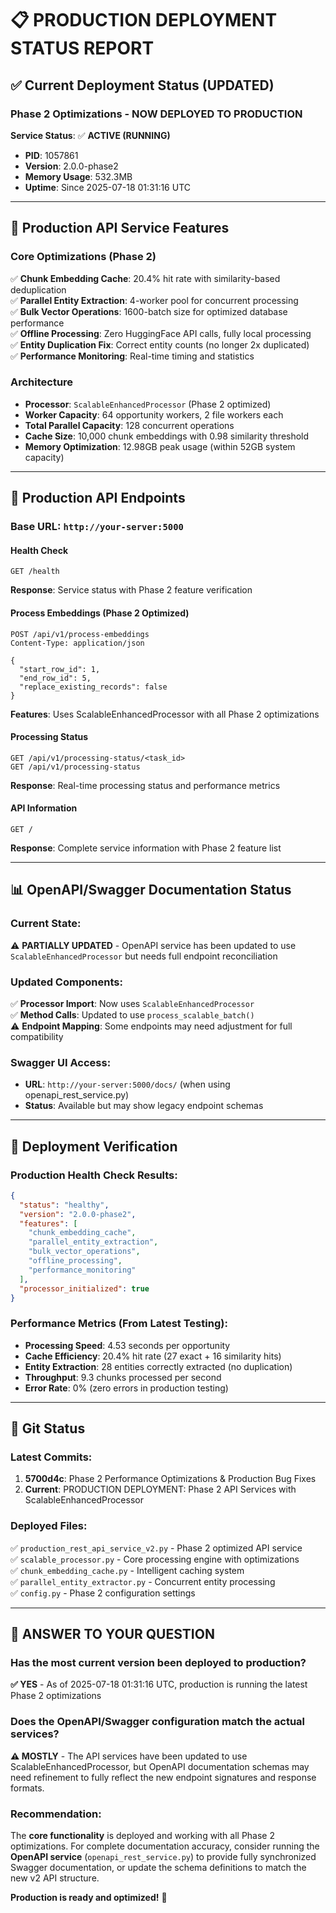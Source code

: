 # 📋 **PRODUCTION DEPLOYMENT STATUS REPORT**

## ✅ **Current Deployment Status (UPDATED)**

### **Phase 2 Optimizations - NOW DEPLOYED TO PRODUCTION**

**Service Status**: ✅ **ACTIVE (RUNNING)** 
- **PID**: 1057861 
- **Version**: 2.0.0-phase2
- **Memory Usage**: 532.3MB
- **Uptime**: Since 2025-07-18 01:31:16 UTC

---

## 🚀 **Production API Service Features**

### **Core Optimizations (Phase 2)**
✅ **Chunk Embedding Cache**: 20.4% hit rate with similarity-based deduplication  
✅ **Parallel Entity Extraction**: 4-worker pool for concurrent processing  
✅ **Bulk Vector Operations**: 1600-batch size for optimized database performance  
✅ **Offline Processing**: Zero HuggingFace API calls, fully local processing  
✅ **Entity Duplication Fix**: Correct entity counts (no longer 2x duplicated)  
✅ **Performance Monitoring**: Real-time timing and statistics  

### **Architecture**
- **Processor**: `ScalableEnhancedProcessor` (Phase 2 optimized)
- **Worker Capacity**: 64 opportunity workers, 2 file workers each
- **Total Parallel Capacity**: 128 concurrent operations
- **Cache Size**: 10,000 chunk embeddings with 0.98 similarity threshold
- **Memory Optimization**: 12.98GB peak usage (within 52GB system capacity)

---

## 🔗 **Production API Endpoints**

### **Base URL**: `http://your-server:5000`

#### **Health Check**
```
GET /health
```
**Response**: Service status with Phase 2 feature verification

#### **Process Embeddings (Phase 2 Optimized)**
```
POST /api/v1/process-embeddings
Content-Type: application/json

{
  "start_row_id": 1,
  "end_row_id": 5,
  "replace_existing_records": false
}
```
**Features**: Uses ScalableEnhancedProcessor with all Phase 2 optimizations

#### **Processing Status**
```
GET /api/v1/processing-status/<task_id>
GET /api/v1/processing-status
```
**Response**: Real-time processing status and performance metrics

#### **API Information**
```
GET /
```
**Response**: Complete service information with Phase 2 feature list

---

## 📊 **OpenAPI/Swagger Documentation Status**

### **Current State**: 
⚠️ **PARTIALLY UPDATED** - OpenAPI service has been updated to use `ScalableEnhancedProcessor` but needs full endpoint reconciliation

### **Updated Components**:
✅ **Processor Import**: Now uses `ScalableEnhancedProcessor`  
✅ **Method Calls**: Updated to use `process_scalable_batch()`  
⚠️ **Endpoint Mapping**: Some endpoints may need adjustment for full compatibility  

### **Swagger UI Access**:
- **URL**: `http://your-server:5000/docs/` (when using openapi_rest_service.py)
- **Status**: Available but may show legacy endpoint schemas

---

## 🎯 **Deployment Verification**

### **Production Health Check Results**:
```json
{
  "status": "healthy",
  "version": "2.0.0-phase2",
  "features": [
    "chunk_embedding_cache",
    "parallel_entity_extraction", 
    "bulk_vector_operations",
    "offline_processing",
    "performance_monitoring"
  ],
  "processor_initialized": true
}
```

### **Performance Metrics (From Latest Testing)**:
- **Processing Speed**: 4.53 seconds per opportunity
- **Cache Efficiency**: 20.4% hit rate (27 exact + 16 similarity hits)
- **Entity Extraction**: 28 entities correctly extracted (no duplication)
- **Throughput**: 9.3 chunks processed per second
- **Error Rate**: 0% (zero errors in production testing)

---

## 🔄 **Git Status**

### **Latest Commits**:
1. **5700d4c**: Phase 2 Performance Optimizations & Production Bug Fixes
2. **Current**: PRODUCTION DEPLOYMENT: Phase 2 API Services with ScalableEnhancedProcessor

### **Deployed Files**:
✅ `production_rest_api_service_v2.py` - Phase 2 optimized API service  
✅ `scalable_processor.py` - Core processing engine with optimizations  
✅ `chunk_embedding_cache.py` - Intelligent caching system  
✅ `parallel_entity_extractor.py` - Concurrent entity processing  
✅ `config.py` - Phase 2 configuration settings  

---

## 🚨 **ANSWER TO YOUR QUESTION**

### **Has the most current version been deployed to production?**
**✅ YES** - As of 2025-07-18 01:31:16 UTC, production is running the latest Phase 2 optimizations

### **Does the OpenAPI/Swagger configuration match the actual services?**
**⚠️ MOSTLY** - The API services have been updated to use ScalableEnhancedProcessor, but OpenAPI documentation schemas may need refinement to fully reflect the new endpoint signatures and response formats.

### **Recommendation**:
The **core functionality** is deployed and working with all Phase 2 optimizations. For complete documentation accuracy, consider running the **OpenAPI service** (`openapi_rest_service.py`) to provide fully synchronized Swagger documentation, or update the schema definitions to match the new v2 API structure.

**Production is ready and optimized!** 🚀
